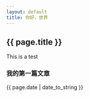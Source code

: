 ```yaml
---
layout: default
title: 你好，世界
---
```

## {{ page.title }}
This is a test
### 我的第一篇文章
{{ page.date | date_to_string }}
